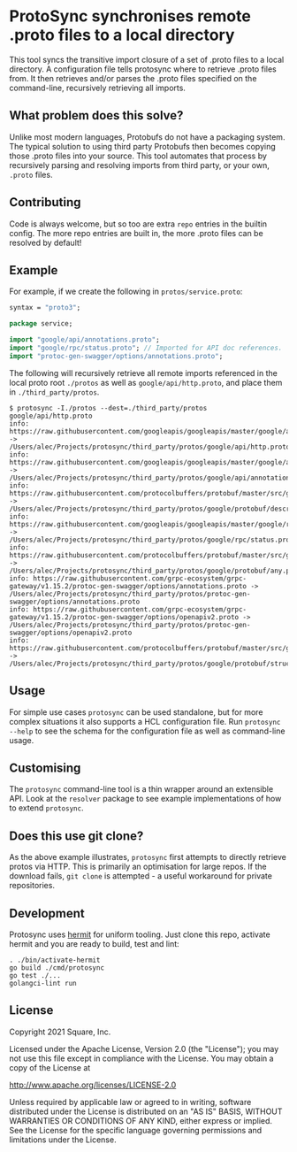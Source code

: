 # ProtoSync synchronises remote .proto files to a local directory

This tool syncs the transitive import closure of a set of .proto files to a local
directory. A configuration file tells protosync where to retrieve .proto files from. It
then retrieves and/or parses the .proto files specified on the command-line, recursively
retrieving all imports.

## What problem does this solve?

Unlike most modern languages, Protobufs do not have a packaging system. The typical
solution to using third party Protobufs then becomes copying those .proto files into 
your source. This tool automates that process by recursively parsing and resolving 
imports from third party, or your own, `.proto` files.

## Contributing

Code is always welcome, but so too are extra `repo` entries in the builtin config. The
more repo entries are built in, the more .proto files can be resolved by default!

## Example

For example, if we create the following in `protos/service.proto`:

```protobuf
syntax = "proto3";

package service;

import "google/api/annotations.proto";
import "google/rpc/status.proto"; // Imported for API doc references.
import "protoc-gen-swagger/options/annotations.proto";
```

The following will recursively retrieve all remote imports referenced in the
local proto root `./protos` as well as `google/api/http.proto`, and place them in
`./third_party/protos`.

    $ protosync -I./protos --dest=./third_party/protos google/api/http.proto
    info: https://raw.githubusercontent.com/googleapis/googleapis/master/google/api/http.proto -> /Users/alec/Projects/protosync/third_party/protos/google/api/http.proto
    info: https://raw.githubusercontent.com/googleapis/googleapis/master/google/api/annotations.proto -> /Users/alec/Projects/protosync/third_party/protos/google/api/annotations.proto
    info: https://raw.githubusercontent.com/protocolbuffers/protobuf/master/src/google/protobuf/descriptor.proto -> /Users/alec/Projects/protosync/third_party/protos/google/protobuf/descriptor.proto
    info: https://raw.githubusercontent.com/googleapis/googleapis/master/google/rpc/status.proto -> /Users/alec/Projects/protosync/third_party/protos/google/rpc/status.proto
    info: https://raw.githubusercontent.com/protocolbuffers/protobuf/master/src/google/protobuf/any.proto -> /Users/alec/Projects/protosync/third_party/protos/google/protobuf/any.proto
    info: https://raw.githubusercontent.com/grpc-ecosystem/grpc-gateway/v1.15.2/protoc-gen-swagger/options/annotations.proto -> /Users/alec/Projects/protosync/third_party/protos/protoc-gen-swagger/options/annotations.proto
    info: https://raw.githubusercontent.com/grpc-ecosystem/grpc-gateway/v1.15.2/protoc-gen-swagger/options/openapiv2.proto -> /Users/alec/Projects/protosync/third_party/protos/protoc-gen-swagger/options/openapiv2.proto
    info: https://raw.githubusercontent.com/protocolbuffers/protobuf/master/src/google/protobuf/struct.proto -> /Users/alec/Projects/protosync/third_party/protos/google/protobuf/struct.proto

## Usage

For simple use cases `protosync` can be used standalone, but for more complex situations 
it also supports a HCL configuration file. Run `protosync --help` to see the schema 
for the configuration file as well as command-line usage.

## Customising

The `protosync` command-line tool is a thin wrapper around an extensible API. Look 
at the `resolver` package to see example implementations of how to extend `protosync`.

## Does this use git clone?

As the above example illustrates, `protosync` first attempts to directly
retrieve protos via HTTP. This is primarily an optimisation for large
repos. If the download fails, `git clone` is attempted - a useful
workaround for private repositories.

## Development

Protosync uses [hermit](https://cashapp.github.io/hermit/) for uniform
tooling. Just clone this repo, activate hermit and you are ready to
build, test and lint:

    . ./bin/activate-hermit
    go build ./cmd/protosync
    go test ./...
    golangci-lint run

## License

Copyright 2021 Square, Inc.

Licensed under the Apache License, Version 2.0 (the "License");
you may not use this file except in compliance with the License.
You may obtain a copy of the License at

http://www.apache.org/licenses/LICENSE-2.0

Unless required by applicable law or agreed to in writing, software
distributed under the License is distributed on an "AS IS" BASIS,
WITHOUT WARRANTIES OR CONDITIONS OF ANY KIND, either express or implied.
See the License for the specific language governing permissions and
limitations under the License.
